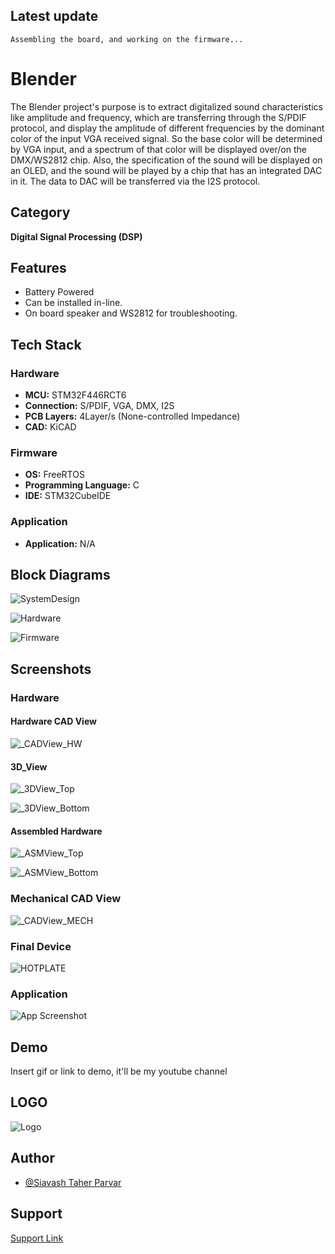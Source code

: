 
## Latest update


``
Assembling the board, and working on the firmware...
``


# Blender

The Blender project's purpose is to extract digitalized sound characteristics like amplitude and frequency, which are transferring through the S/PDIF protocol, and display the amplitude of different frequencies by the dominant color of the input VGA received signal. So the base color will be determined by VGA input, and a spectrum of that color will be displayed over/on the DMX/WS2812 chip. Also, the specification of the sound will be displayed on an OLED, and the sound will be played by a chip that has an integrated DAC in it. The data to DAC will be transferred via the I2S protocol.

## Category

__Digital Signal Processing (DSP)__

## Features

- Battery Powered
- Can be installed in-line.
- On board speaker and WS2812 for troubleshooting.

## Tech Stack

### Hardware

- **MCU:** STM32F446RCT6
- **Connection:** S/PDIF, VGA, DMX, I2S
- **PCB Layers:** 4Layer/s (None-controlled Impedance)
- **CAD:** KiCAD

### Firmware

- **OS:** FreeRTOS
- **Programming Language:** C
- **IDE:** STM32CubeIDE

### Application

- **Application:** N/A



## Block Diagrams

![SystemDesign](https://github.com/mend0z0/Blender/blob/main/Document/Block%20Diagrams/_FBD_SYS_Blender_v1.0.svg)

![Hardware](https://github.com/mend0z0/Blender/blob/main/Document/Block%20Diagrams/_FBD_HW_Blender_v1.0.svg)

![Firmware](https://github.com/mend0z0/Blender/blob/main/Document/Block%20Diagrams/_FBD_FW_Blender_v1.0.svg)


## Screenshots

### Hardware

#### Hardware CAD View

![_CADView_HW](https://github.com/mend0z0/Blender/blob/main/Document/Media%20Content/Hardware%20Pictures/CAD%20View%20Hardware/_CADView_HW_Blender_v1.0.svg)

#### 3D_View

![_3DView_Top](https://github.com/mend0z0/Blender/blob/main/Document/Media%20Content/Hardware%20Pictures/3D%20View/_3DView_Top_Blender_v1.0.png)

![_3DView_Bottom](https://github.com/mend0z0/Blender/blob/main/Document/Media%20Content/Hardware%20Pictures/3D%20View/_3DView_Bottom_Blender_v1.0.png)
 
#### Assembled Hardware

![_ASMView_Top](https://github.com/mend0z0/Blender/blob/main/Document/Media%20Content/Hardware%20Pictures/Assembled%20Hardware/_ASMView_Top_Blender_v1.0.jpeg)

![_ASMView_Bottom](https://github.com/mend0z0/Blender/blob/main/Document/Media%20Content/Hardware%20Pictures/Assembled%20Hardware/_ASMView_Bottom_Blender_v1.0.jpeg)

### Mechanical CAD View
![_CADView_MECH](https://github.com/mend0z0)

### Final Device
![_HOTPLATE_](https://github.com/mend0z0)

### Application
![App Screenshot](https://github.com/mend0z0)


## Demo

Insert gif or link to demo, it'll be my youtube channel

## LOGO

![Logo](https://github.com/mend0z0/Blender/blob/main/LOGO.png)


## Author

- [@Siavash Taher Parvar](https://www.linkedin.com/in/mend0z0)


## Support

[Support Link](https://github.com/sponsors/mend0z0)

